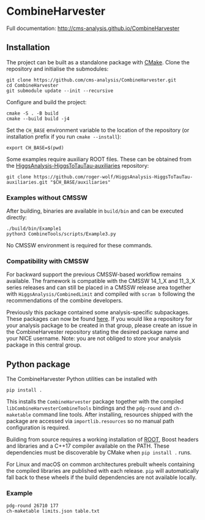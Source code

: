 # CombineHarvester

Full documentation: http://cms-analysis.github.io/CombineHarvester

## Installation

The project can be built as a standalone package with [CMake](https://cmake.org/). Clone the repository and initialise the submodules:

```
git clone https://github.com/cms-analysis/CombineHarvester.git
cd CombineHarvester
git submodule update --init --recursive
```

Configure and build the project:

```
cmake -S . -B build
cmake --build build -j4
```

Set the `CH_BASE` environment variable to the location of the repository (or installation prefix if you run `cmake --install`):

```
export CH_BASE=$(pwd)
```

Some examples require auxiliary ROOT files. These can be obtained from the [HiggsAnalysis-HiggsToTauTau-auxiliaries](https://github.com/roger-wolf/HiggsAnalysis-HiggsToTauTau-auxiliaries) repository:

```
git clone https://github.com/roger-wolf/HiggsAnalysis-HiggsToTauTau-auxiliaries.git "$CH_BASE/auxiliaries"
```

### Examples without CMSSW

After building, binaries are available in `build/bin` and can be executed directly:

```
./build/bin/Example1
python3 CombineTools/scripts/Example3.py
```

No CMSSW environment is required for these commands.

### Compatibility with CMSSW

For backward support the previous CMSSW-based workflow remains available. The framework is compatible with the CMSSW 14_1_X and 11_3_X series releases and can still be placed in a CMSSW release area together with `HiggsAnalysis/CombinedLimit` and compiled with `scram b` following the recommendations of the combine developers.

Previously this package contained some analysis-specific subpackages. These packages can now be found [here](https://gitlab.cern.ch/cms-hcg/ch-areas). If you would like a repository for your analysis package to be created in that group, please create an issue in the CombineHarvester repository stating the desired package name and your NICE username. Note: you are not obliged to store your analysis package in this central group.

## Python package

The CombineHarvester Python utilities can be installed with

```
pip install .
```

This installs the `CombineHarvester` package together with the compiled
`libCombineHarvesterCombineTools` bindings and the `pdg-round` and
`ch-maketable` command line tools.  After installing, resources shipped
with the package are accessed via `importlib.resources` so no manual path
configuration is required.

Building from source requires a working installation of
[ROOT](https://root.cern), Boost headers and libraries and a C++17
compiler available on the PATH. These dependencies must be discoverable
by CMake when `pip install .` runs.

For Linux and macOS on common architectures prebuilt wheels containing
the compiled libraries are published with each release.  `pip` will
automatically fall back to these wheels if the build dependencies are not
available locally.

### Example

```
pdg-round 26710 177
ch-maketable limits.json table.txt
```
